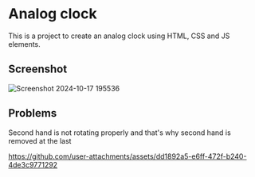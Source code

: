
# Analog clock

This is a project to create an analog clock using HTML, CSS and JS elements. 


## Screenshot
![Screenshot 2024-10-17 195536](https://github.com/user-attachments/assets/431f199e-4546-4c55-a6de-47e186e0a758)


## Problems
Second hand is not rotating properly and that's why second hand is removed at the last


https://github.com/user-attachments/assets/dd1892a5-e6ff-472f-b240-4de3c9771292

